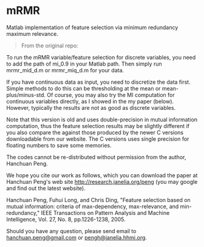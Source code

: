 # mRMR

Matlab implementation of feature selection via minimum redundancy maximum relevance.

> From the original repo:

To run the mRMR variable/feature selection for discrete variables, you need to add the path of mi_0.9 in your 
Matlab path. Then simply run mrmr_mid_d.m or mrmr_miq_d.m for your data.

If you have continuous data as input, you need to discretize the data first. Simple methods to do this can be thresholding at the mean or mean-plus/minus-std. Of course, you may also try the MI computation for continuous variables directly, as I showed in the my paper (below). However, typically the results  are not as good as discrete variables.

Note that this version is old and uses double-precision in mutual information computation, thus the feature selection results may be slightly different if you also compare the  against those produced by the newer C versions downloadable from our website. The C versions uses single precision for floating numbers to save some memories.

The codes cannot be re-distributed without permission from the author, Hanchuan Peng. 

We hope you cite our work as follows, which you can download the paper at Hanchuan Peng's web site http://research.janelia.org/peng (you may google and find out the latest website).

Hanchuan Peng, Fuhui Long, and Chris Ding, "Feature selection  based on mutual information: criteria of max-dependency, max-relevance, and min-redundancy," IEEE Transactions on Pattern Analysis and Machine Intelligence, Vol. 27, No. 8, pp.1226-1238, 2005.

Should you have any question, please send email to hanchuan.peng@gmail.com or pengh@janelia.hhmi.org.
